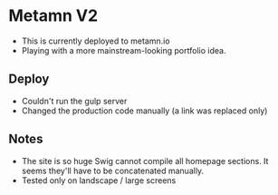 # Metamn V2

- This is currently deployed to metamn.io
- Playing with a more mainstream-looking portfolio idea.

## Deploy

- Couldn't run the gulp server
- Changed the production code manually (a link was replaced only)

## Notes

- The site is so huge Swig cannot compile all homepage sections.
  It seems they'll have to be concatenated manually.
- Tested only on landscape / large screens
